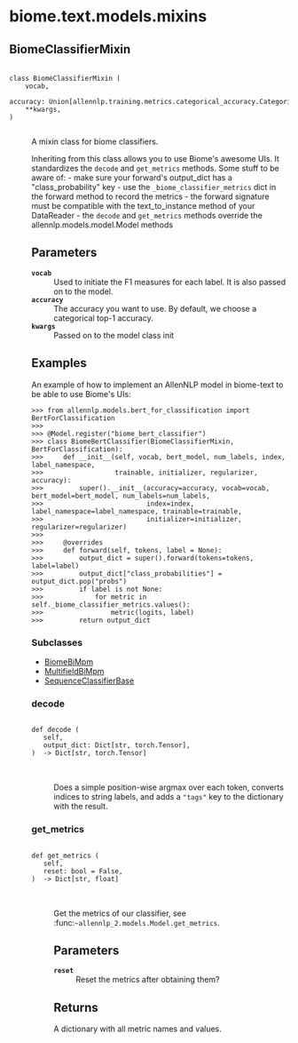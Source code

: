 # biome.text.models.mixins <Badge text="Module"/>
<dl>
<h2 id="biome.text.models.mixins.BiomeClassifierMixin">BiomeClassifierMixin <Badge text="Class"/></h2>
<dt>
<div class="language-python extra-class">
<pre class="language-python">
    <code>
<span class="token keyword">class</span> <span class="ident">BiomeClassifierMixin</span> (</span>
    <span>vocab</span><span>,</span>
    <span>accuracy: Union[allennlp.training.metrics.categorical_accuracy.CategoricalAccuracy, NoneType] = None</span><span>,</span>
    <span>**kwargs</span><span>,</span>
<span>)</span>
    </code></pre></div>
</dt>
<dd>
<div class="desc"><p>A mixin class for biome classifiers.</p>
<p>Inheriting from this class allows you to use Biome's awesome UIs.
It standardizes the <code>decode</code> and <code>get_metrics</code> methods.
Some stuff to be aware of:
- make sure your forward's output_dict has a "class_probability" key
- use the <code>_biome_classifier_metrics</code> dict in the forward method to record the metrics
- the forward signature must be compatible with the text_to_instance method of your DataReader
- the <code>decode</code> and <code>get_metrics</code> methods override the allennlp.models.model.Model methods</p>
<h2 id="parameters">Parameters</h2>
<dl>
<dt><strong><code>vocab</code></strong></dt>
<dd>Used to initiate the F1 measures for each label. It is also passed on to the model.</dd>
<dt><strong><code>accuracy</code></strong></dt>
<dd>The accuracy you want to use. By default, we choose a categorical top-1 accuracy.</dd>
<dt><strong><code>kwargs</code></strong></dt>
<dd>Passed on to the model class init</dd>
</dl>
<h2 id="examples">Examples</h2>
<p>An example of how to implement an AllenNLP model in biome-text to be able to use Biome's UIs:</p>
<pre><code class="python">&gt;&gt;&gt; from allennlp.models.bert_for_classification import BertForClassification
&gt;&gt;&gt;
&gt;&gt;&gt; @Model.register(&quot;biome_bert_classifier&quot;)
&gt;&gt;&gt; class BiomeBertClassifier(BiomeClassifierMixin, BertForClassification):
&gt;&gt;&gt;     def __init__(self, vocab, bert_model, num_labels, index, label_namespace,
&gt;&gt;&gt;                  trainable, initializer, regularizer, accuracy):
&gt;&gt;&gt;         super().__init__(accuracy=accuracy, vocab=vocab, bert_model=bert_model, num_labels=num_labels,
&gt;&gt;&gt;                          index=index, label_namespace=label_namespace, trainable=trainable,
&gt;&gt;&gt;                          initializer=initializer, regularizer=regularizer)
&gt;&gt;&gt;
&gt;&gt;&gt;     @overrides
&gt;&gt;&gt;     def forward(self, tokens, label = None):
&gt;&gt;&gt;         output_dict = super().forward(tokens=tokens, label=label)
&gt;&gt;&gt;         output_dict[&quot;class_probabilities&quot;] = output_dict.pop(&quot;probs&quot;)
&gt;&gt;&gt;         if label is not None:
&gt;&gt;&gt;             for metric in self._biome_classifier_metrics.values():
&gt;&gt;&gt;                 metric(logits, label)
&gt;&gt;&gt;         return output_dict
</code></pre></div>
<h3>Subclasses</h3>
<ul class="hlist">
<li><a title="biome.text.models.biome_bimpm.BiomeBiMpm" href="biome_bimpm.html#biome.text.models.biome_bimpm.BiomeBiMpm">BiomeBiMpm</a></li>
<li><a title="biome.text.models.multifield_bimpm.MultifieldBiMpm" href="multifield_bimpm.html#biome.text.models.multifield_bimpm.MultifieldBiMpm">MultifieldBiMpm</a></li>
<li><a title="biome.text.models.sequence_classifier_base.SequenceClassifierBase" href="sequence_classifier_base.html#biome.text.models.sequence_classifier_base.SequenceClassifierBase">SequenceClassifierBase</a></li>
</ul>
<dl>
<h3 id="biome.text.models.mixins.BiomeClassifierMixin.decode">decode <Badge text="Method"/></h3>
<dt>
<div class="language-python extra-class">
<pre class="language-python">
<code>
<span class="token keyword">def</span> <span class="ident">decode</span> (</span>
   self,
   output_dict: Dict[str, torch.Tensor],
)  -> Dict[str, torch.Tensor]
</code>
        </pre>
</div>
</dt>
<dd>
<div class="desc"><p>Does a simple position-wise argmax over each token, converts indices to string labels, and
adds a <code>"tags"</code> key to the dictionary with the result.</p></div>
</dd>
<h3 id="biome.text.models.mixins.BiomeClassifierMixin.get_metrics">get_metrics <Badge text="Method"/></h3>
<dt>
<div class="language-python extra-class">
<pre class="language-python">
<code>
<span class="token keyword">def</span> <span class="ident">get_metrics</span> (</span>
   self,
   reset: bool = False,
)  -> Dict[str, float]
</code>
        </pre>
</div>
</dt>
<dd>
<div class="desc"><p>Get the metrics of our classifier, see :func:<code>~allennlp_2.models.Model.get_metrics</code>.</p>
<h2 id="parameters">Parameters</h2>
<dl>
<dt><strong><code>reset</code></strong></dt>
<dd>Reset the metrics after obtaining them?</dd>
</dl>
<h2 id="returns">Returns</h2>
<p>A dictionary with all metric names and values.</p></div>
</dd>
</dl>
</dd>
</dl>